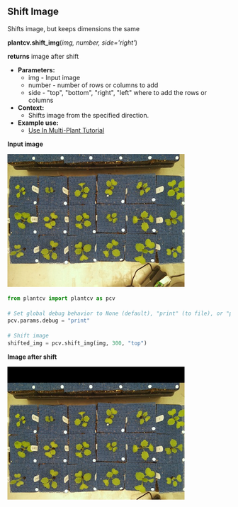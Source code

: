## Shift Image

Shifts image, but keeps dimensions the same

**plantcv.shift_img**(*img, number, side='right'*)

**returns** image after shift

- **Parameters:**
    - img - Input image
    - number - number of rows or columns to add
    - side - "top", "bottom", "right", "left" where to add the rows or columns
- **Context:**
    - Shifts image from the specified direction.
- **Example use:**
    - [Use In Multi-Plant Tutorial](multi-plant_tutorial.md)
    
**Input image**

![Screenshot](img/documentation_images/shift/36_whitebalance.jpg)

```python
from plantcv import plantcv as pcv

# Set global debug behavior to None (default), "print" (to file), or "plot" (Jupyter Notebooks or X11)
pcv.params.debug = "print"

# Shift image
shifted_img = pcv.shift_img(img, 300, "top")
```

**Image after shift**

![Screenshot](img/documentation_images/shift/37_shifted.jpg)
